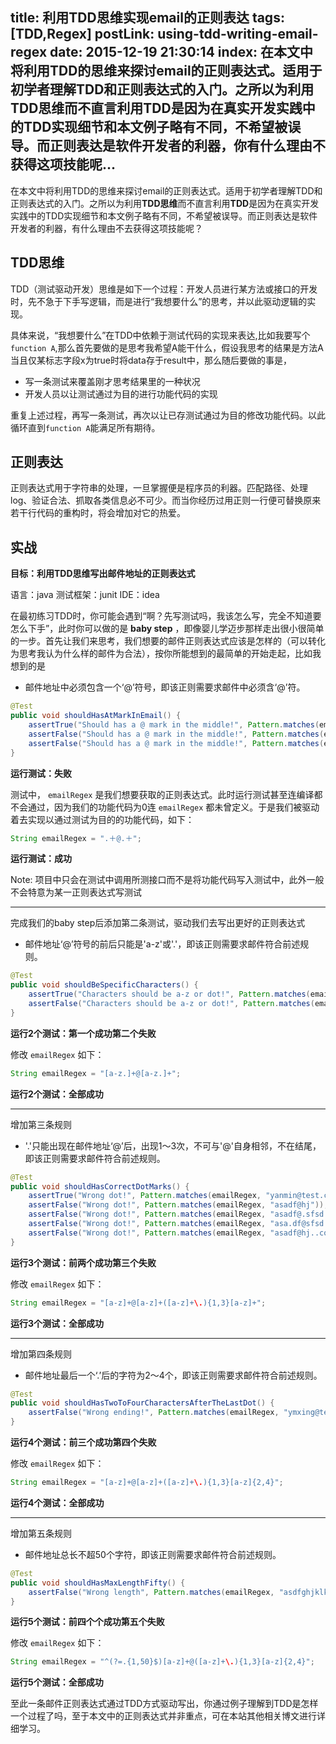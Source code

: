 title: 利用TDD思维实现email的正则表达
tags: [TDD,Regex]
postLink: using-tdd-writing-email-regex
date: 2015-12-19 21:30:14
index: 在本文中将利用TDD的思维来探讨email的正则表达式。适用于初学者理解TDD和正则表达式的入门。之所以为利用TDD思维而不直言利用TDD是因为在真实开发实践中的TDD实现细节和本文例子略有不同，不希望被误导。而正则表达是软件开发者的利器，你有什么理由不获得这项技能呢...
---
在本文中将利用TDD的思维来探讨email的正则表达式。适用于初学者理解TDD和正则表达式的入门。之所以为利用**TDD思维**而不直言利用**TDD**是因为在真实开发实践中的TDD实现细节和本文例子略有不同，不希望被误导。而正则表达是软件开发者的利器，有什么理由不去获得这项技能呢？

## TDD思维

TDD（测试驱动开发）思维是如下一个过程：开发人员进行某方法或接口的开发时，先不急于下手写逻辑，而是进行“我想要什么”的思考，并以此驱动逻辑的实现。

具体来说，“我想要什么”在TDD中依赖于测试代码的实现来表达,比如我要写个 `function A`,那么首先要做的是思考我希望A能干什么，假设我思考的结果是方法A当且仅某标志字段x为true时将data存于result中，那么随后要做的事是，

* 写一条测试来覆盖刚才思考结果里的一种状况
* 开发人员以让测试通过为目的进行功能代码的实现

重复上述过程，再写一条测试，再次以让已存测试通过为目的修改功能代码。以此循环直到`function A`能满足所有期待。

## 正则表达

正则表达式用于字符串的处理，一旦掌握便是程序员的利器。匹配路径、处理log、验证合法、抓取各类信息必不可少。而当你经历过用正则一行便可替换原来若干行代码的重构时，将会增加对它的热爱。

## 实战

**目标：利用TDD思维写出邮件地址的正则表达式**

语言：java
测试框架：junit
IDE：idea

在最初练习TDD时，你可能会遇到“啊？先写测试吗，我该怎么写，完全不知道要怎么下手”，此时你可以做的是
**baby step** ，即像婴儿学迈步那样走出很小很简单的一步。首先让我们来思考，我们想要的邮件正则表达式应该是怎样的（可以转化为思考我认为什么样的邮件为合法），按你所能想到的最简单的开始走起，比如我想到的是

* 邮件地址中必须包含一个‘@’符号，即该正则需要求邮件中必须含‘@’符。

````` java
@Test
public void shouldHasAtMarkInEmail() {
    assertTrue("Should has a @ mark in the middle!", Pattern.matches(emailRegex, "yanmin@test.com"));
    assertFalse("Should has a @ mark in the middle!", Pattern.matches(emailRegex, "asdfhj"));
    assertFalse("Should has a @ mark in the middle!", Pattern.matches(emailRegex, "@hjddh"));
}
`````

**运行测试：失败**

测试中， `emailRegex` 是我们想要获取的正则表达式。此时运行测试甚至连编译都不会通过，因为我们的功能代码为0连 `emailRegex` 都未曾定义。于是我们被驱动着去实现以通过测试为目的的功能代码，如下：

``` java
String emailRegex = ".＋@.＋";
```

**运行测试：成功**

Note: 项目中只会在测试中调用所测接口而不是将功能代码写入测试中，此外一般不会特意为某一正则表达式写测试

---
完成我们的baby step后添加第二条测试，驱动我们去写出更好的正则表达式

* 邮件地址‘@’符号的前后只能是'a-z'或'.'，即该正则需要求邮件符合前述规则。

``` java
@Test
public void shouldBeSpecificCharacters() {
    assertTrue("Characters should be a-z or dot!", Pattern.matches(emailRegex, "yanmin@test.com"));
    assertFalse("Characters should be a-z or dot!", Pattern.matches(emailRegex, "asASh@hjddh"));
}   
```

**运行2个测试：第一个成功第二个失败**

修改 `emailRegex` 如下：

``` java
String emailRegex = "[a-z.]+@[a-z.]+";
```

**运行2个测试：全部成功**

---
增加第三条规则

* '.'只能出现在邮件地址‘@’后，出现1～3次，不可与'@'自身相邻，不在结尾，即该正则需要求邮件符合前述规则。

``` java
@Test
public void shouldHasCorrectDotMarks() {
	assertTrue("Wrong dot!", Pattern.matches(emailRegex, "yanmin@test.com"));
	assertFalse("Wrong dot!", Pattern.matches(emailRegex, "asadf@hj"));
	assertFalse("Wrong dot!", Pattern.matches(emailRegex, "asadf@.sfsd.com"));
	assertFalse("Wrong dot!", Pattern.matches(emailRegex, "asa.df@sfsd.com"));
	assertFalse("Wrong dot!", Pattern.matches(emailRegex, "asadf@hj..com"));
}   
```

**运行3个测试：前两个成功第三个失败**

修改 `emailRegex` 如下：

``` java
String emailRegex = "[a-z]+@[a-z]+([a-z]+\.){1,3}[a-z]+";
```

**运行3个测试：全部成功**

---
增加第四条规则

* 邮件地址最后一个‘.’后的字符为2～4个，即该正则需要求邮件符合前述规则。

``` java
@Test
public void shouldHasTwoToFourCharactersAfterTheLastDot() {
	assertFalse("Wrong ending!", Pattern.matches(emailRegex, "ymxing@test.comcosf"))
}   
```

**运行4个测试：前三个成功第四个失败**

修改 `emailRegex` 如下：

``` java
String emailRegex = "[a-z]+@[a-z]+([a-z]+\.){1,3}[a-z]{2,4}";
```

**运行4个测试：全部成功**

---
增加第五条规则

* 邮件地址总长不超50个字符，即该正则需要求邮件符合前述规则。

``` java
@Test
public void shouldHasMaxLengthFifty() {
	assertFalse("Wrong length", Pattern.matches(emailRegex, "asdfghjklkjasdfgdsdfdsasdfghjgfdsadfghfhgfdsasdfghjkjhgfdjhgfg@thoughtworks.com"));
}    
```

**运行5个测试：前四个个成功第五个失败**

修改 `emailRegex` 如下：

``` java
String emailRegex = "^(?=.{1,50}$)[a-z]+@([a-z]+\.){1,3}[a-z]{2,4}";
```

**运行5个测试：全部成功**

至此一条邮件正则表达式通过TDD方式驱动写出，你通过例子理解到TDD是怎样一个过程了吗，至于本文中的正则表达式并非重点，可在本站其他相关博文进行详细学习。


